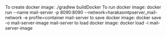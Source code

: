 To create docker image: ./gradlew buildDocker
To run docker image: docker run --name mail-server -p 8090:8090 --network=harakasmtpserver_mail-network -e profile=container mail-server
to save docker image: docker save -o mail-server-image mail-server
to load docker image: docker load -i mail-server-image